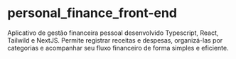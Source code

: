 # personal_finance_front-end
Aplicativo de gestão financeira pessoal desenvolvido Typescript, React, Tailwild e NextJS. Permite registrar receitas e despesas, organizá-las por categorias e acompanhar seu fluxo financeiro de forma simples e eficiente.
